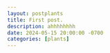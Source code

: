 ```yaml
---
layout: postplants
title: First post.
description: ahhhhhhhh
date: 2024-05-15 20:00:00 -0700
categories: [plants]
---
```






